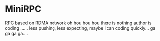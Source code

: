 # MiniRPC
RPC based on RDMA network
oh hou hou hou
there is nothing
author is coding ......
less pushing, less expecting, maybe I can coding quickly...
ga ga ga ga....
